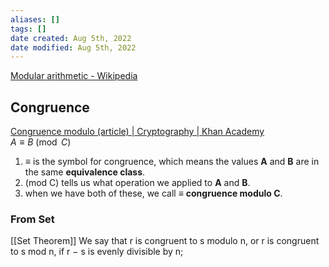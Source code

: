 ```yaml
---
aliases: []
tags: []
date created: Aug 5th, 2022
date modified: Aug 5th, 2022
---
```

[Modular arithmetic - Wikipedia](https://en.wikipedia.org/wiki/Modular_arithmetic)


## Congruence
[Congruence modulo (article) | Cryptography | Khan Academy](https://www.khanacademy.org/computing/computer-science/cryptography/modarithmetic/a/congruence-modulo)  
$A \equiv B \pmod{C}$
1. $\equiv$ is the symbol for congruence, which means the values **A** and **B** are in the same **equivalence class**.
2. (mod C) tells us what operation we applied to **A** and **B**.
3. when we have both of these, we call $\equiv$ **congruence modulo C**.

### From Set
[[Set Theorem]]
We say that r is congruent to s modulo n, or r is congruent to s mod n, if r − s is evenly divisible by n;